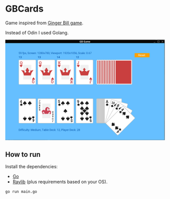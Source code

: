 # GBCards

Game inspired from [Ginger Bill game](https://github.com/gingerBill/game-face-the-court).

Instead of Odin I used Golang.

![example](image.png)

## How to run

Install the dependencies:

- [Go](https://golang.org/dl/)
- [Raylib](https://github.com/gen2brain/raylib-go) (plus requirements based on your OS).

```bash
go run main.go
```